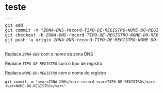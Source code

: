 # teste

<pre class="devsite-click-to-copy">
```
git add .
git commit -m "<var>ZONA-DNS</var>-record-<var>TIPO-DE-REGISTRO</var>-<var>NOME-DO-REGISTRO</var>"
git checkout -b <var>ZONA-DNS</var>-record-<var>TIPO-DE-REGISTRO</var>-<var>NOME-DO-REGISTRO</var>
git push -u origin <var>ZONA-DNS</var>-record-<var>TIPO-DE-REGISTRO</var>-<var>NOME-DO-REGISTRO</var>
```
</pre>
  
<p>Replace <code><var>ZONA-DNS</var></code> com o nome da zona DNS</p>
<p>Replace <code><var>TIPO-DE-REGISTRO</var></code> com o tipo de registro</p>
<p>Replace <code><var>NOME-DO-REGISTRO</var></code> com o nome do registro</p>


```
git commit -m "<var>ZONA-DNS</var>-record-<var>TIPO-DE-REGISTRO</var>-<var>NOME-DO-REGISTRO</var>"
```
